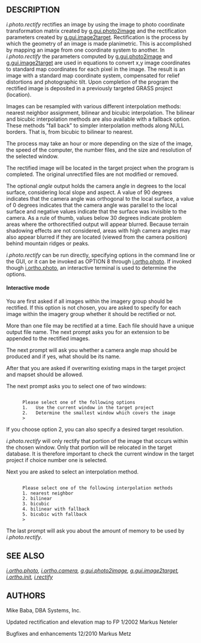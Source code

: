 
## DESCRIPTION

*i.photo.rectify* rectifies an image by using the image to photo
coordinate transformation matrix created by [g.gui.photo2image](g.gui.photo2image.html)
and the rectification parameters created by [g.gui.image2target](g.gui.image2target.html).
Rectification is the process by which the geometry of an image is made
planimetric. This is accomplished by mapping an image from one coordinate
system to another. In *i.photo.rectify* the parameters computed by
[g.gui.photo2image](g.gui.photo2image.html) and
[g.gui.image2target](g.gui.image2target.html) are used in equations to
convert x,y image coordinates to standard map coordinates for each pixel in
the image. The result is an image with a standard map coordinate system,
compensated for relief distortions and photographic tilt. Upon completion of
the program the rectified image is deposited in a previously targeted GRASS
project (location).

Images can be resampled with various different interpolation methods:
nearest neighbor assignment, bilinear and bicubic interpolation. The
bilinear and bicubic interpolation methods are also available with a
fallback option. These methods "fall back" to simpler interpolation
methods along NULL borders. That is, from bicubic to bilinear to nearest.

The process may take an hour or more depending on the size of the image,
the speed of the computer, the number files, and the size and resolution
of the selected window.

The rectified image will be located in the target project when the program
is completed. The original unrectified files are not modified or removed.

The optional *angle* output holds the camera angle in degrees to
the local surface, considering local slope and aspect. A value of 90
degrees indicates that the camera angle was orthogonal to the local
surface, a value of 0 degrees indicates that the camera angle was
parallel to the local surface and negative values indicate that the
surface was invisible to the camera. As a rule of thumb, values below 30
degrees indicate problem areas where the orthorectified output will
appear blurred. Because terrain shadowing effects are not considered,
areas with high camera angles may also appear blurred if they are located
(viewed from the camera position) behind mountain ridges or peaks.

*i.photo.rectify* can be run directly, specifying options in the
command line or the GUI, or it can be invoked as OPTION 8 through
[i.ortho.photo](i.ortho.photo.html). If invoked though
[i.ortho.photo](i.ortho.photo.html), an interactive terminal
is used to determine the options.

#### Interactive mode

You are first asked if all images within the imagery group should
be rectified. If this option is not chosen, you are asked to specify for
each image within the imagery group whether it should be rectified or not.

More than one file may be rectified at a time. Each file
should have a unique output file name. The next prompt asks you for an
extension to be appended to the rectified images.

The next prompt will ask you whether a camera angle map should be
produced and if yes, what should be its name.

After that you are asked if overwriting existing maps in the target
project and mapset should be allowed.

The next prompt asks you to select one of two windows:

```

      Please select one of the following options
      1.   Use the current window in the target project
      2.   Determine the smallest window which covers the image
      >

```

If you choose option 2, you can also specify a desired target resolution.

*i.photo.rectify* will only rectify that portion of the
image that occurs within the chosen window. Only that portion will be
relocated in the target database. It is therefore important to check the
current window in the target project if choice number one is selected.

Next you are asked to select an interpolation method.

```

      Please select one of the following interpolation methods
      1. nearest neighbor
      2. bilinear
      3. bicubic
      4. bilinear with fallback
      5. bicubic with fallback
      >

```

The last prompt will ask you about the amount of memory to be used by
*i.photo.rectify*.

## SEE ALSO

*[i.ortho.photo](i.ortho.photo.html),
[i.ortho.camera](i.ortho.camera.html),
[g.gui.photo2image](g.gui.photo2image.html),
[g.gui.image2target](g.gui.image2target.html),
[i.ortho.init](i.ortho.init.html),
[i.rectify](i.rectify.html)*

## AUTHORS

Mike Baba, DBA Systems, Inc.

Updated rectification and elevation map to FP 1/2002 Markus Neteler

Bugfixes and enhancements 12/2010 Markus Metz
